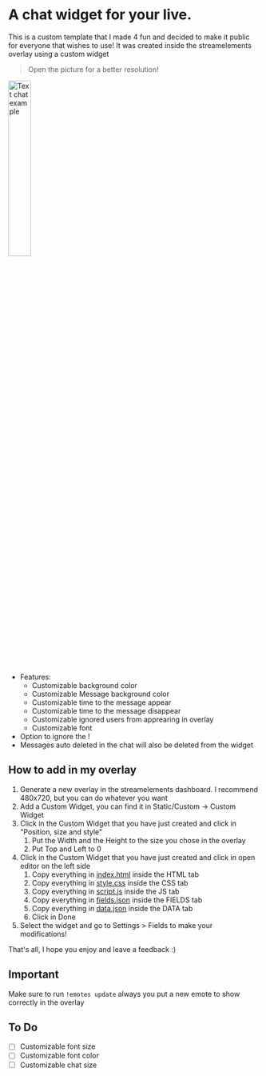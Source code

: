 # A chat widget for your live.
 

This is a custom template that I made 4 fun and decided to make it public for everyone that wishes to use!
It was created inside the streamelements overlay using a custom widget

> Open the picture for a better resolution!
<img width="30%" alt="Text chat example" title="Text chat example" src="https://i.ibb.co/3hVmtrV/Screenshot-2022-01-04-at-20-54-55-Stream-Elements-The-ultimate-tools-for-live-streaming.png"/>





+ Features:
    + Customizable background color
    + Customizable Message background color
    + Customizable time to the message appear
    + Customizable time to the message disappear
    + Customizable ignored users from apprearing in overlay
    + Customizable font
+ Option to ignore the !
+ Messages auto deleted in the chat will also be deleted from the widget

## How to add in my overlay

1. Generate a new overlay in the streamelements dashboard. I recommend 480x720, but you can do whatever you want
2. Add a Custom Widget, you can find it in Static/Custom -> Custom Widget
3. Click in the Custom Widget that you have just created and click in "Position, size and style"
    1. Put the Width and the Height to the size you chose in the overlay
    2. Put Top and Left to 0   
4. Click in the Custom Widget that you have just created and click in open editor on the left side
    1. Copy everything in [index.html](./index.html) inside the HTML tab
    2. Copy everything in [style.css](./style.css) inside the CSS tab
    3. Copy everything in [script.js](./script.js) inside the JS tab
    4. Copy everything in [fields.json](./fields.json) inside the FIELDS tab
    5. Copy everything in [data.json](./data.json) inside the DATA tab
    6. Click in Done
5.  Select the widget and go to Settings > Fields to make your modifications!

That's all, I hope you enjoy and leave a feedback :)

## Important
Make sure to run `!emotes update` always you put a new emote to show correctly in the overlay

## To Do

- [ ] Customizable font size
- [ ] Customizable font color
- [ ] Customizable chat size
